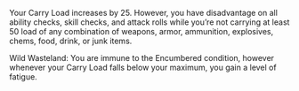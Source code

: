
Your Carry Load increases by 25. However, you have disadvantage on all ability checks, skill checks, and attack rolls while you’re not carrying at least 50 load of any combination of weapons, armor, ammunition, explosives, chems, food, drink, or junk items. 

Wild Wasteland: You are immune to the Encumbered condition, however whenever your Carry Load falls below your maximum, you gain a level of fatigue.